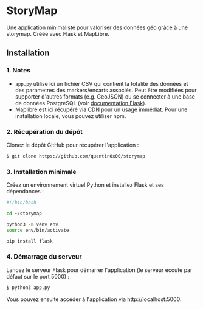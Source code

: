 # StoryMap

Une application minimaliste pour valoriser des données géo grâce à une storymap. Créée avec Flask et MapLibre.

## Installation

### 1. Notes

- `app.py` utilise ici un fichier CSV qui contient la totalité des données et des parametres des markers/encarts associés. Peut être modifiées pour supporter d'autres formats (e.g. GeoJSON) ou se connecter à une base de données PostgreSQL (voir [documentation Flask](https://flask.palletsprojects.com/en/stable/)).
- Maplibre est ici récupéré via CDN pour un usage immédiat. Pour une installation locale, vous pouvez utiliser npm.

### 2. Récupération du dépôt

Clonez le dépôt GitHub pour récupérer l'application :

```bash
$ git clone https://github.com/quentin0x00/storymap
```

### 3. Installation minimale

Créez un environnement virtuel Python et installez Flask et ses dépendances :

```bash
#!/bin/bash

cd ~/storymap

python3 -m venv env
source env/bin/activate

pip install flask
```

### 4. Démarrage du serveur

Lancez le serveur Flask pour démarrer l'application (le serveur écoute par défaut sur le port 5000) :

```bash
$ python3 app.py
```

Vous pouvez ensuite accéder à l'application via http://localhost:5000.